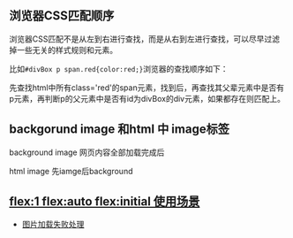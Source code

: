 ## 浏览器CSS匹配顺序
浏览器CSS匹配不是从左到右进行查找，而是从右到左进行查找，可以尽早过滤掉一些无关的样式规则和元素。

比如```#divBox p span.red{color:red;}```浏览器的查找顺序如下：

先查找html中所有class='red'的span元素，找到后，再查找其父辈元素中是否有p元素，再判断p的父元素中是否有id为divBox的div元素，如果都存在则匹配上。

## backgorund image 和html 中 image标签
background image 网页内容全部加载完成后

html image 先iamge后background


## [flex:1 flex:auto flex:initial 使用场景](https://www.zhangxinxu.com/wordpress/2020/10/css-flex-0-1-none/)

- [图片加载失败处理](https://www.zhangxinxu.com/wordpress/2020/10/css-style-image-load-fail/)
